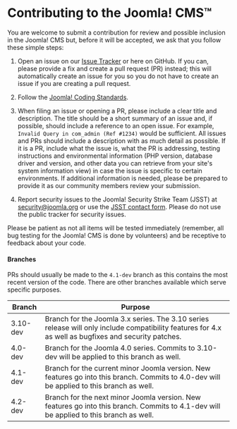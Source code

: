Contributing to the Joomla! CMS™
===============
You are welcome to submit a contribution for review and possible inclusion in the Joomla! CMS but, before it will be accepted, we ask that you follow these simple steps:

1) Open an issue on our [Issue Tracker](https://issues.joomla.org/) or here on GitHub. If you can, please provide a fix and create a pull request (PR) instead; this will automatically create an issue for you so you do not have to create an issue if you are creating a pull request.

2) Follow the [Joomla! Coding Standards](https://developer.joomla.org/coding-standards.html).

3) When filing an issue or opening a PR, please include a clear title and description. The title should be a short summary of an issue and, if possible, should include a reference to an open issue. For example, `Invalid Query in com_admin (Ref #1234)` would be sufficient. All issues and PRs should include a description with as much detail as possible.
If it is a PR, include what the issue is, what the PR is addressing, testing instructions and environmental information (PHP version, database driver and version, and other data you can retrieve from your site's system information view) in case the issue is specific to certain environments. If additional information is needed, please be prepared to provide it as our community members review your submission.

4) Report security issues to the Joomla! Security Strike Team (JSST) at security@joomla.org or use the [JSST contact form](https://developer.joomla.org/contact-security-team.html). Please do not use the public tracker for security issues.

Please be patient as not all items will be tested immediately (remember, all bug testing for the Joomla! CMS is done by volunteers) and be receptive to feedback about your code.

#### Branches
PRs should usually be made to the `4.1-dev` branch as this contains the most recent version of the code.
There are other branches available which serve specific purposes.

| Branch | Purpose |
| ------ | ------- |
| 3.10-dev | Branch for the Joomla 3.x series. The 3.10 series release will only include compatibility features for 4.x as well as bugfixes and security patches. |
| 4.0-dev | Branch for the Joomla 4.0 series. Commits to 3.10-dev will be applied to this branch as well. |
| 4.1-dev | Branch for the current minor Joomla version. New features go into this branch. Commits to 4.0-dev will be applied to this branch as well. |
| 4.2-dev | Branch for the next minor Joomla version. New features go into this branch. Commits to 4.1-dev will be applied to this branch as well. |

